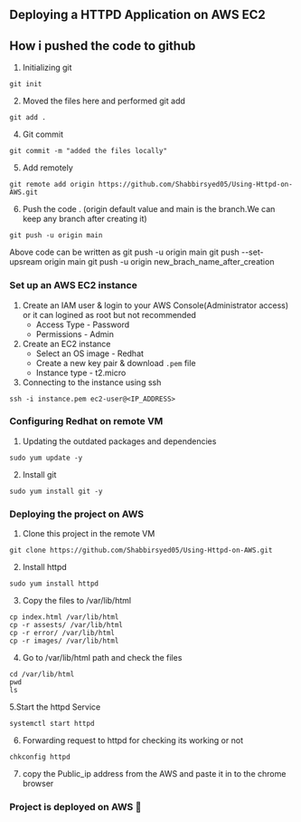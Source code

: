 ## Deploying a HTTPD Application on AWS EC2

## How i pushed the code to github
1. Initializing git
```
git init
```
2. Moved the files here and performed git add
```
git add .
```
4. Git commit
```
git commit -m "added the files locally"
```
5. Add remotely
```
git remote add origin https://github.com/Shabbirsyed05/Using-Httpd-on-AWS.git
```
6. Push the code . (origin default value and main is the branch.We can keep any branch after creating it)
```
git push -u origin main
```
Above code can be written as 
git push -u origin main
git push --set-upsream origin main
git push -u origin new_brach_name_after_creation

### Set up an AWS EC2 instance

1. Create an IAM user & login to your AWS Console(Administrator access) or it can logined as root but not recommended 
    - Access Type - Password
    - Permissions - Admin
2. Create an EC2 instance
    - Select an OS image - Redhat
    - Create a new key pair & download `.pem` file
    - Instance type - t2.micro
3. Connecting to the instance using ssh
```
ssh -i instance.pem ec2-user@<IP_ADDRESS>
```


### Configuring Redhat on remote VM

1. Updating the outdated packages and dependencies
```
sudo yum update -y
```
2. Install git
```
sudo yum install git -y
```

### Deploying the project on AWS

1. Clone this project in the remote VM
```
git clone https://github.com/Shabbirsyed05/Using-Httpd-on-AWS.git
```
2. Install httpd
```
sudo yum install httpd
```
3. Copy the files to /var/lib/html
```
cp index.html /var/lib/html
cp -r assests/ /var/lib/html
cp -r error/ /var/lib/html
cp -r images/ /var/lib/html
```

4. Go to /var/lib/html path and check the files
```
cd /var/lib/html
pwd
ls
```

5.Start the httpd Service
```
systemctl start httpd
```
6. Forwarding request to httpd for checking its working or not
```
chkconfig httpd
```
7. copy the Public_ip address from the AWS and paste it in to the chrome browser

### Project is deployed on AWS 🎉
   
